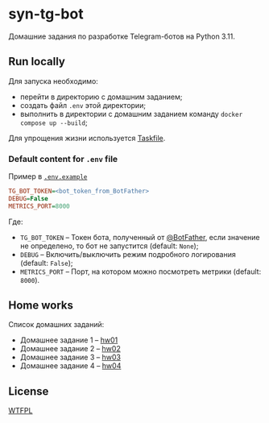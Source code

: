# syn-tg-bot

Домашние задания по разработке Telegram-ботов на Python 3.11.

## Run locally

Для запуска необходимо:
- перейти в директорию с домашним заданием;
- создать файл `.env` этой директории;
- выполнить в директории с домашним заданием команду `docker compose up --build`;

Для упрощения жизни используется [Taskfile](https://taskfile.dev).

### Default content for `.env` file

Пример в [`.env.example`](.env.example)

```ini
TG_BOT_TOKEN=<bot_token_from_BotFather>
DEBUG=False
METRICS_PORT=8000
```

Где:
- `TG_BOT_TOKEN` – Токен бота, полученный от [@BotFather](https://t.me/BotFather), если значение не определено, то бот не запустится (default: `None`);
- `DEBUG` – Включить/выключить режим подробного логирования (default: `False`);
- `METRICS_PORT` – Порт, на котором можно посмотреть метрики (default: `8000`).

## Home works

Список домашних заданий:

- Домашнее задание 1 – [hw01](hw01/README.md)
- Домашнее задание 2 – [hw02](hw02/README.md)
- Домашнее задание 3 – [hw03](hw03/README.md)
- Домашнее задание 4 – [hw04](hw04/README.md)

## License

[WTFPL](LICENSE)

